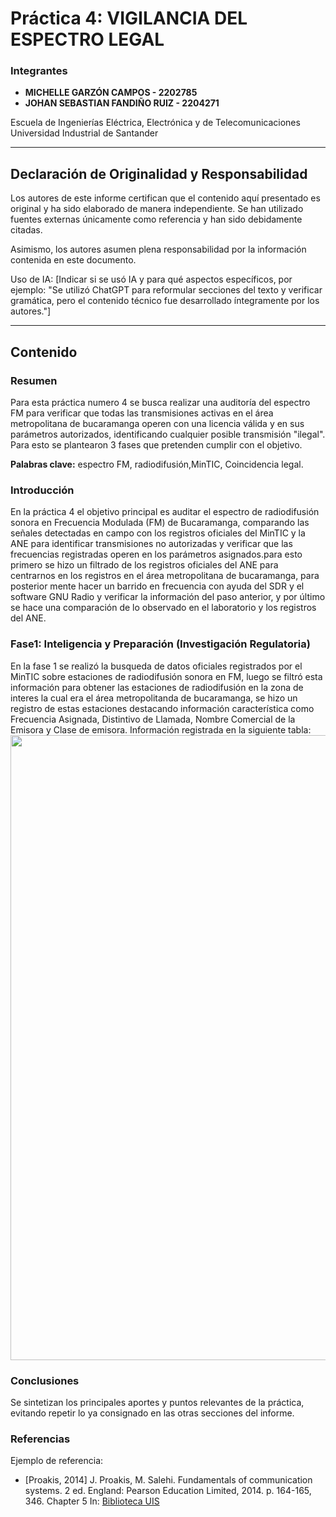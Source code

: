 # Práctica 4: VIGILANCIA DEL ESPECTRO LEGAL

### Integrantes
- **MICHELLE GARZÓN CAMPOS - 2202785**
- **JOHAN SEBASTIAN FANDIÑO RUIZ - 2204271**

Escuela de Ingenierías Eléctrica, Electrónica y de Telecomunicaciones  
Universidad Industrial de Santander

---

## Declaración de Originalidad y Responsabilidad
Los autores de este informe certifican que el contenido aquí presentado es original y ha sido elaborado de manera independiente. Se han utilizado fuentes externas únicamente como referencia y han sido debidamente citadas.

Asimismo, los autores asumen plena responsabilidad por la información contenida en este documento. 

Uso de IA: [Indicar si se usó IA y para qué aspectos específicos, por ejemplo: "Se utilizó ChatGPT para reformular secciones del texto y verificar gramática, pero el contenido técnico fue desarrollado íntegramente por los autores."]

---
## Contenido

### Resumen
Para esta práctica numero 4 se busca realizar una auditoría del espectro FM para verificar que todas las transmisiones activas en el área metropolitana de bucaramanga operen con una licencia válida y en sus parámetros autorizados, identificando cualquier posible transmisión "ilegal". Para esto se plantearon 3 fases que pretenden cumplir con el objetivo. 

**Palabras clave:** espectro FM, radiodifusión,MinTIC, Coincidencia legal. 

### Introducción
En la práctica 4 el objetivo principal es auditar el espectro de radiodifusión sonora en Frecuencia Modulada (FM) de Bucaramanga, comparando las señales detectadas en campo con los registros oficiales del MinTIC y la ANE para identificar transmisiones no autorizadas y verificar que las frecuencias registradas operen en los parámetros asignados.para esto primero se hizo un filtrado de los registros oficiales del ANE para centrarnos en los registros en el área metropolitana de bucaramanga, para posterior mente hacer un barrido en frecuencia con ayuda del SDR y el software GNU Radio y verificar la información del paso anterior, y por último se hace una comparación de lo observado en el laboratorio y los registros del ANE.


### Fase1: Inteligencia y Preparación (Investigación Regulatoria)
En la fase 1 se realizó la busqueda de datos oficiales registrados por el MinTIC sobre estaciones de radiodifusión sonora en FM, luego se filtró esta información para obtener las estaciones de radiodifusión en la zona de interes la cual era el área metropolitanda de bucaramanga, se hizo un registro de estas estaciones destacando información característica como Frecuencia Asignada, Distintivo de Llamada, Nombre Comercial de la Emisora y Clase de emisora. Información registrada en la siguiente tabla:
<img src="imagenes/Captura de pantalla 2025-10-07 214359.png" width="1000">


### Conclusiones
Se sintetizan los principales aportes y puntos relevantes de la práctica, evitando repetir lo ya consignado en las otras secciones del informe. 

### Referencias
Ejemplo de referencia:

- [Proakis, 2014] J. Proakis, M. Salehi. Fundamentals of communication systems. 2 ed. England: Pearson Education Limited, 2014. p. 164-165, 346. Chapter 5 In: [Biblioteca UIS](https://uis.primo.exlibrisgroup.com/permalink/57UIDS_INST/63p0of/cdi_askewsholts_vlebooks_9781292015699)

